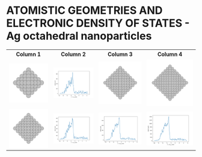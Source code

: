 
# ATOMISTIC GEOMETRIES AND ELECTRONIC DENSITY OF STATES - Ag octahedral nanoparticles

<table>
  <tr>
    <th>Column 1</th>
    <th>Column 2</th>
    <th>Column 3</th>
    <th>Column 4</th>
  </tr>
  <tr>
    <td><img src="image1.png" alt="Image 1"></td>
    <td><img src="image3.png" alt="Image 3"></td>
    <td><img src="image5.png" alt="Image 5"></td>
    <td><img src="image7.png" alt="Image 7"></td>
  </tr>
  <tr>
    <td><img src="image2.png" alt="Image 2"></td>
    <td><img src="image4.png" alt="Image 4"></td>
    <td><img src="image6.png" alt="Image 6"></td>
    <td><img src="image8.png" alt="Image 8"></td>
      </tr>
</table>
